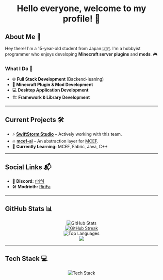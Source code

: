 <h1 align="center">Hello everyone, welcome to my profile! 👋</h1>

<h2>About Me 📘</h2>
<p>Hey there! I'm a 15-year-old student from Japan 🇯🇵. I'm a hobbyist programmer who enjoys developing <strong>Minecraft server plugins</strong> and <strong>mods</strong>. 🎮</p>

<h3>What I Do 🚀</h3>
<ul>
  <li>🌐 <strong>Full Stack Development</strong> (Backend-leaning)</li>
  <li>🧩 <strong>Minecraft Plugin & Mod Development</strong></li>
  <li>💻 <strong>Desktop Application Development</strong></li>
  <li>🏗️ <strong>Framework & Library Development</strong></li>
</ul>

---

<h2>Current Projects 🛠️</h2>
<ul>
  <li>⚡ <strong><a href="https://github.com/SwiftStorm-Studio">SwiftStorm Studio</a></strong> – Actively working with this team.</li>
  <li>🔥 <strong><a href="https://github.com/K-Lqrs/mcef-al">mcef-al</a></strong> – An abstraction layer for <a href="https://github.com/CCBlueX/mcef">MCEF</a>.</li>
  <li>🌱 <strong>Currently Learning:</strong> MCEF, Fabric, Java, C++</li>
</ul>

---

<h2>Social Links 📬</h2>
<ul>
  <li>💬 <strong>Discord:</strong> <a href="https://discordapp.com/users/959721106816770088">ririf4</a></li>
  <li>🛠️ <strong>Modrinth:</strong> <a href="https://modrinth.com/user/RiriFa">RiriFa</a></li>
</ul>

---

<h2>GitHub Stats 📊</h2>
<div align="center">
  <img src="https://github-readme-stats.vercel.app/api?username=ririf4&show_icons=true&hide_border=true&theme=radical" alt="GitHub Stats"/>
  <br/>
  <a href="https://git.io/streak-stats"><img src="https://streak-stats.demolab.com?user=ririf4&theme=radical&short_numbers=true&date_format=%5BY%20%5DM%20j" alt="GitHub Streak" /></a>
  <br/>
  <img src="https://github-readme-stats.vercel.app/api/top-langs/?username=ririf4&layout=compact&langs_count=10&show_icons=true&hide_border=true&theme=radical" alt="Top Languages"/>
  <br/>
  <img src="https://github-readme-activity-graph.vercel.app/graph?username=ririf4&theme=radical"/>
</div>

---

<h2>Tech Stack 💻</h2>
<p align="center">
  <img src="https://skillicons.dev/icons?i=java,kotlin,cpp,ts,gradle,html,css,js,git&theme=dark" alt="Tech Stack"/>
</p>
